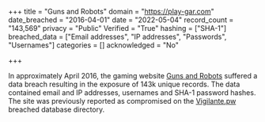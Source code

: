 +++
title = "Guns and Robots"
domain = "https://play-gar.com"
date_breached = "2016-04-01"
date = "2022-05-04"
record_count = "143,569"
privacy = "Public"
Verified = "True"
hashing = ["SHA-1"]
breached_data = ["Email addresses", "IP addresses", "Passwords", "Usernames"]
categories = []
acknowledged = "No"

+++

In approximately April 2016, the gaming website <a href="https://www.play-gar.com/" target="_blank" rel="noopener">Guns and Robots</a> suffered a data breach resulting in the exposure of 143k unique records. The data contained email and IP addresses, usernames and SHA-1 password hashes. The site was previously reported as compromised on the <a href="https://vigilante.pw/" target="_blank" rel="noopener">Vigilante.pw</a> breached database directory.
